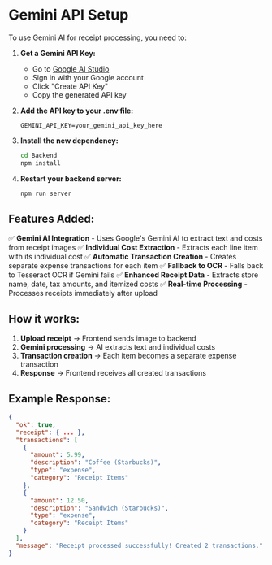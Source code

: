 # Gemini API Setup

To use Gemini AI for receipt processing, you need to:

1. **Get a Gemini API Key:**
   - Go to [Google AI Studio](https://makersuite.google.com/app/apikey)
   - Sign in with your Google account
   - Click "Create API Key"
   - Copy the generated API key

2. **Add the API key to your .env file:**
   ```
   GEMINI_API_KEY=your_gemini_api_key_here
   ```

3. **Install the new dependency:**
   ```bash
   cd Backend
   npm install
   ```

4. **Restart your backend server:**
   ```bash
   npm run server
   ```

## Features Added:

✅ **Gemini AI Integration** - Uses Google's Gemini AI to extract text and costs from receipt images
✅ **Individual Cost Extraction** - Extracts each line item with its individual cost
✅ **Automatic Transaction Creation** - Creates separate expense transactions for each item
✅ **Fallback to OCR** - Falls back to Tesseract OCR if Gemini fails
✅ **Enhanced Receipt Data** - Extracts store name, date, tax amounts, and itemized costs
✅ **Real-time Processing** - Processes receipts immediately after upload

## How it works:

1. **Upload receipt** → Frontend sends image to backend
2. **Gemini processing** → AI extracts text and individual costs
3. **Transaction creation** → Each item becomes a separate expense transaction
4. **Response** → Frontend receives all created transactions

## Example Response:
```json
{
  "ok": true,
  "receipt": { ... },
  "transactions": [
    {
      "amount": 5.99,
      "description": "Coffee (Starbucks)",
      "type": "expense",
      "category": "Receipt Items"
    },
    {
      "amount": 12.50,
      "description": "Sandwich (Starbucks)", 
      "type": "expense",
      "category": "Receipt Items"
    }
  ],
  "message": "Receipt processed successfully! Created 2 transactions."
}
```
